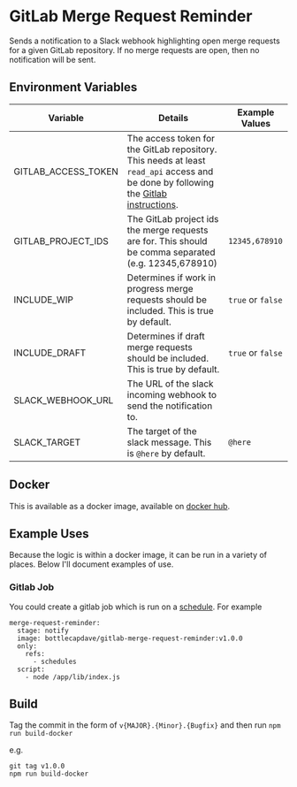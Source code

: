# GitLab Merge Request Reminder

Sends a notification to a Slack webhook highlighting open merge requests for a given GitLab repository. If no merge requests are open, then no notification will be sent.

## Environment Variables

| Variable             | Details                                                                           | Example Values |
| -------------------- | --------------------------------------------------------------------------------- | -------------- |
| GITLAB_ACCESS_TOKEN  | The access token for the GitLab repository. This needs at least `read_api` access and be done by following the [Gitlab instructions](https://docs.gitlab.com/ee/user/profile/personal_access_tokens.html). |                |
| GITLAB_PROJECT_IDS   | The GitLab project ids the merge requests are for. This should be comma separated (e.g. 12345,678910) | `12345,678910` |
| INCLUDE_WIP          | Determines if work in progress merge requests should be included. This is true by default.                  | `true` or `false` |
| INCLUDE_DRAFT        | Determines if draft merge requests should be included. This is true by default.                            | `true` or `false` |
| SLACK_WEBHOOK_URL    | The URL of the slack incoming webhook to send the notification to.                                            |                |
| SLACK_TARGET         | The target of the slack message. This is `@here` by default. | `@here` |

## Docker

This is available as a docker image, available on [docker hub](https://hub.docker.com/repository/docker/bottlecapdave/gitlab-merge-request-reminder).

## Example Uses

Because the logic is within a docker image, it can be run in a variety of places. Below I'll document examples of use.

### Gitlab Job

You could create a gitlab job which is run on a [schedule](https://docs.gitlab.com/ce/ci/pipelines/schedules.html). For example

```
merge-request-reminder:
  stage: notify
  image: bottlecapdave/gitlab-merge-request-reminder:v1.0.0
  only:
    refs:
      - schedules
  script:
    - node /app/lib/index.js
```

## Build

Tag the commit in the form of `v{MAJOR}.{Minor}.{Bugfix}` and then run `npm run build-docker`

e.g.
```
git tag v1.0.0
npm run build-docker
```